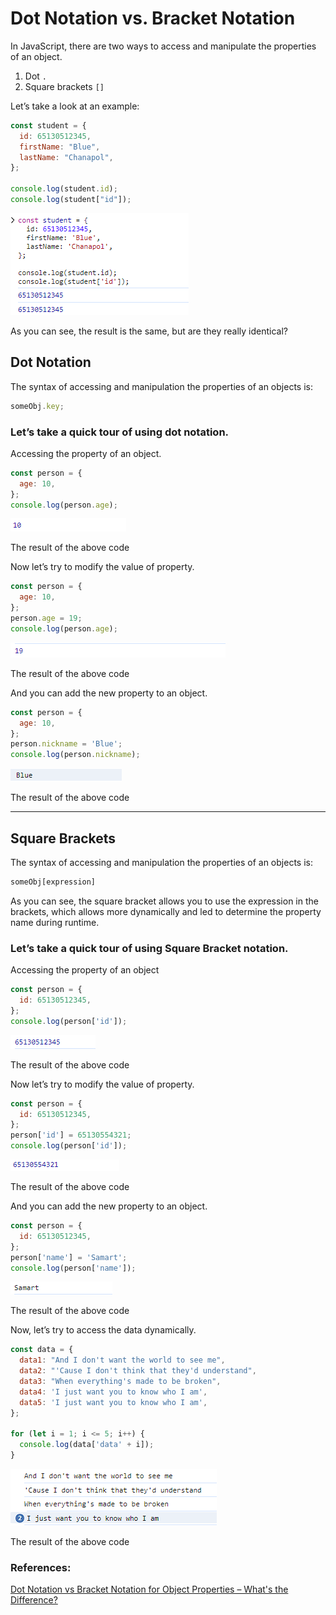 # Dot Notation vs. Bracket Notation

In JavaScript, there are two ways to access and manipulate the properties of an object.

1. Dot `.`
2. Square brackets `[]`

Let’s take a look at an example:

```jsx
const student = {
  id: 65130512345,
  firstName: "Blue",
  lastName: "Chanapol",
};

console.log(student.id);
console.log(student["id"]);
```

![Untitled](./preview7.png)

As you can see, the result is the same, but are they really identical?

## Dot Notation

The syntax of accessing and manipulation the properties of an objects is:

```jsx
someObj.key;
```

### Let’s take a quick tour of using dot notation.

Accessing the property of an object.

```jsx
const person = {
  age: 10,
};
console.log(person.age);
```

![The result of the above code](./preview1.png)

The result of the above code

Now let’s try to modify the value of property.

```jsx
const person = {
  age: 10,
};
person.age = 19;
console.log(person.age);
```

![The result of the above code](./preview2.png)

The result of the above code

And you can add the new property to an object.

```jsx
const person = {
  age: 10,
};
person.nickname = 'Blue';
console.log(person.nickname);
```

![The result of the above code](./preview3.png)

The result of the above code

---

## Square Brackets

The syntax of accessing and manipulation the properties of an objects is:

```jsx
someObj[expression]
```

As you can see, the square bracket allows you to use the expression in the brackets, which allows more dynamically and led to determine the property name during runtime.

### Let’s take a quick tour of using Square Bracket notation.

Accessing the property of an object

```jsx
const person = {
  id: 65130512345,
};
console.log(person['id']);
```

![The result of the above code](./preview4.png)

The result of the above code

Now let’s try to modify the value of property.

```jsx
const person = {
  id: 65130512345,
};
person['id'] = 65130554321;
console.log(person['id']);
```

![The result of the above code](./preview5.png)

The result of the above code

And you can add the new property to an object.

```jsx
const person = {
  id: 65130512345,
};
person['name'] = 'Samart';
console.log(person['name']);
```

![The result of the above code](./preview8.png)

The result of the above code

Now, let’s try to access the data dynamically.

```jsx
const data = {
  data1: "And I don't want the world to see me",
  data2: "'Cause I don't think that they'd understand",
  data3: "When everything's made to be broken",
  data4: 'I just want you to know who I am',
  data5: 'I just want you to know who I am',
};

for (let i = 1; i <= 5; i++) {
  console.log(data['data' + i]);
}
```

![The result of the above code](./preview6.png)

The result of the above code

### References:

[Dot Notation vs Bracket Notation for Object Properties – What's the Difference?](https://www.freecodecamp.org/news/dot-notation-vs-square-brackets-javascript/)
